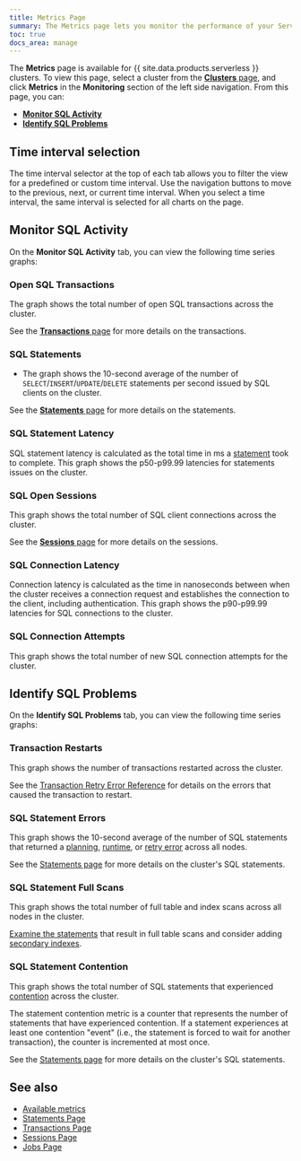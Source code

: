 ```yaml
---
title: Metrics Page
summary: The Metrics page lets you monitor the performance of your Serverless cluster's SQL queries.
toc: true
docs_area: manage
---
```


The **Metrics** page is available for {{ site.data.products.serverless }} clusters. To view this page, select a cluster from the [**Clusters** page](cluster-management.html#view-clusters-page), and click **Metrics** in the **Monitoring** section of the left side navigation. From this page, you can:

- [**Monitor SQL Activity**](#monitor-sql-activity)
- [**Identify SQL Problems**](#identify-sql-problems)

## Time interval selection

The time interval selector at the top of each tab allows you to filter the view for a predefined or custom time interval. Use the navigation buttons to move to the previous, next, or current time interval. When you select a time interval, the same interval is selected for all charts on the page.

## Monitor SQL Activity

On the **Monitor SQL Activity** tab, you can view the following time series graphs:

### Open SQL Transactions

The graph shows the total number of open SQL transactions across the cluster.

See the [**Transactions** page](transactions-page.html) for more details on the transactions.

### SQL Statements

- The graph shows the 10-second average of the number of `SELECT`/`INSERT`/`UPDATE`/`DELETE` statements per second issued by SQL clients on the cluster.

See the [**Statements** page](statements-page.html) for more details on the statements.

### SQL Statement Latency

SQL statement latency is calculated as the total time in ms a [statement](../{{site.versions["stable"]}}/sql-statements.html) took to complete. This graph shows the p50-p99.99 latencies for statements issues on the cluster.

### SQL Open Sessions

This graph shows the total number of SQL client connections across the cluster.

See the [**Sessions** page](sessions-page.html) for more details on the sessions.

### SQL Connection Latency

Connection latency is calculated as the time in nanoseconds between when the cluster receives a connection request and establishes the connection to the client, including authentication. This graph shows the p90-p99.99 latencies for SQL connections to the cluster.

### SQL Connection Attempts

This graph shows the total number of new SQL connection attempts for the cluster.

## Identify SQL Problems

On the **Identify SQL Problems** tab, you can view the following time series graphs:

### Transaction Restarts

This graph shows the number of transactions restarted across the cluster.

See the [Transaction Retry Error Reference](../{{site.versions["stable"]}}/transaction-retry-error-reference.html) for details on the errors that caused the transaction to restart.

### SQL Statement Errors

This graph shows the 10-second average of the number of SQL statements that returned a [planning](../{{site.versions["stable"]}}/architecture/sql-layer.html#sql-parser-planner-executor), [runtime](../{{site.versions["stable"]}}/architecture/sql-layer.html#sql-parser-planner-executor), or [retry error](../{{site.versions["stable"]}}/transactions.html#error-handling) across all nodes.

See the [Statements page](statements-page.html) for more details on the cluster's SQL statements.

### SQL Statement Full Scans 

This graph shows the total number of full table and index scans across all nodes in the cluster.

[Examine the statements](../{{site.versions["stable"]}}/sql-tuning-with-explain.html) that result in full table scans and consider adding [secondary indexes](../{{site.versions["stable"]}}/schema-design-indexes.html#create-a-secondary-index).

### SQL Statement Contention 

This graph shows the total number of SQL statements that experienced [contention](../{{site.versions["stable"]}}/transactions.html#transaction-contention) across the cluster.

The statement contention metric is a counter that represents the number of statements that have experienced contention. If a statement experiences at least one contention "event" (i.e., the statement is forced to wait for another transaction), the counter is incremented at most once.

See the [Statements page](statements-page.html) for more details on the cluster's SQL statements.

## See also

- [Available metrics](../{{site.versions["stable"]}}/ui-custom-chart-debug-page.html?filters=metric-names-serverless#available-metrics)
- [Statements Page](statements-page.html)
- [Transactions Page](transactions-page.html)
- [Sessions Page](sessions-page.html)
- [Jobs Page](jobs-page.html)

